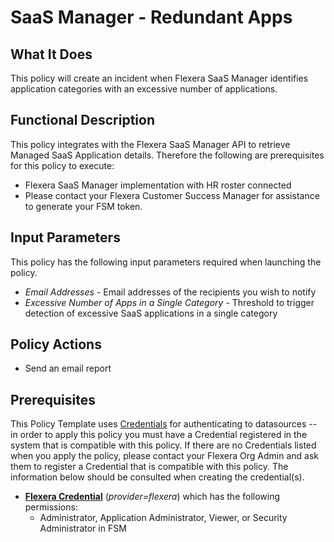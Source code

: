 # SaaS Manager - Redundant Apps

## What It Does

This policy will create an incident when Flexera SaaS Manager identifies application categories with an excessive number of applications.

## Functional Description

This policy integrates with the Flexera SaaS Manager API to retrieve Managed SaaS Application details. Therefore the following are prerequisites for this policy to execute:

- Flexera SaaS Manager implementation with HR roster connected
- Please contact your Flexera Customer Success Manager for assistance to generate your FSM token.

## Input Parameters

This policy has the following input parameters required when launching the policy.

- *Email Addresses* - Email addresses of the recipients you wish to notify
- *Excessive Number of Apps in a Single Category* - Threshold to trigger detection of excessive SaaS applications in a single category

## Policy Actions

- Send an email report

## Prerequisites

This Policy Template uses [Credentials](https://docs.flexera.com/flexera/EN/Automation/ManagingCredentialsExternal.htm) for authenticating to datasources -- in order to apply this policy you must have a Credential registered in the system that is compatible with this policy. If there are no Credentials listed when you apply the policy, please contact your Flexera Org Admin and ask them to register a Credential that is compatible with this policy. The information below should be consulted when creating the credential(s).

- [**Flexera Credential**](https://docs.flexera.com/flexera/EN/Automation/ProviderCredentials.htm) (*provider=flexera*) which has the following permissions:
  - Administrator, Application Administrator, Viewer, or Security Administrator in FSM
